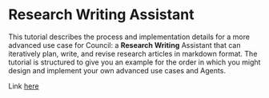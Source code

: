 # Research Writing Assistant

This tutorial describes the process and implementation details for a more advanced use case for Council: a **Research Writing** Assistant that can iteratively plan, write, and revise research articles in markdown format. The tutorial is structured to give you an example for the order in which you might design and implement your own advanced use cases and Agents.

Link [here](https://github.com/chain-ml/council-writing-assistant/blob/main/docs/README.md)

